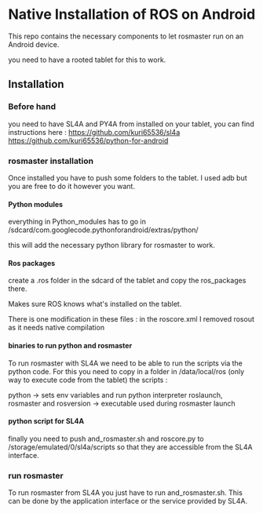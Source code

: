# Native Installation of ROS on Android

This repo contains the necessary components to let rosmaster run on an Android device.

you need to have a rooted tablet for this to work.

## Installation

### Before hand

you need to have SL4A and PY4A from installed on your tablet, you can find instructions here :
https://github.com/kuri65536/sl4a
https://github.com/kuri65536/python-for-android

### rosmaster installation

Once installed you have to push some folders to the tablet. I used adb but you are free to do it however you want.

#### Python modules

everything in Python_modules has to go in /sdcard/com.googlecode.pythonforandroid/extras/python/

this will add the necessary python library for rosmaster to work.

#### Ros packages

create a .ros folder in the sdcard of the tablet and copy the ros_packages there.

Makes sure ROS knows what's installed on the tablet.

There is one modification in these files : in the roscore.xml I removed rosout as it needs native compilation

#### binaries to run python and rosmaster

To run rosmaster with SL4A we need to be able to run the scripts via the python code. For this you need to copy in a folder in /data/local/ros (only way to execute code from the tablet) the scripts :

python -> sets env variables and run python interpreter
roslaunch, rosmaster and rosversion -> executable used during rosmaster launch

#### python script for SL4A

finally you need to push and_rosmaster.sh and roscore.py to /storage/emulated/0/sl4a/scripts so that they are accessible from the SL4A interface.

### run rosmaster

To run rosmaster from SL4A you just have to run and_rosmaster.sh. This can be done by the application interface or the service provided by SL4A.